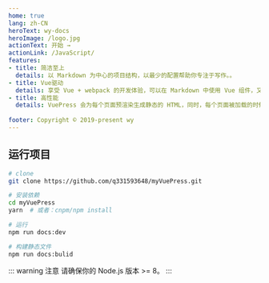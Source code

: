 ```yaml
---
home: true
lang: zh-CN
heroText: wy-docs
heroImage: /logo.jpg
actionText: 开始 →
actionLink: /JavaScript/
features:
- title: 简洁至上
  details: 以 Markdown 为中心的项目结构，以最少的配置帮助你专注于写作。。
- title: Vue驱动
  details: 享受 Vue + webpack 的开发体验，可以在 Markdown 中使用 Vue 组件，又可以使用 Vue 来开发自定义主题。。
- title: 高性能
  details: VuePress 会为每个页面预渲染生成静态的 HTML，同时，每个页面被加载的时候，将作为 SPA 运行。
	
footer: Copyright © 2019-present wy
---
```

## 运行项目
 ```bash
# clone
git clone https://github.com/q331593648/myVuePress.git

# 安装依赖
cd myVuePress
yarn  # 或者：cnpm/npm install

# 运行
npm run docs:dev

# 构建静态文件
npm run docs:bulid

```

::: warning 注意
请确保你的 Node.js 版本 >= 8。
:::
